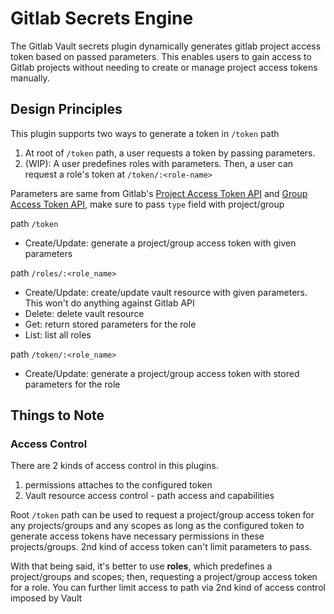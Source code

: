 # Gitlab Secrets Engine

The Gitlab Vault secrets plugin dynamically generates gitlab project access token based on passed parameters. This enables users to gain access to Gitlab projects without needing to create or manage project access tokens manually.

## Design Principles

This plugin supports two ways to generate a token in `/token` path

1. At root of `/token` path, a user requests a token by passing parameters.
2. (WIP): A user predefines roles with parameters. Then, a user can request a role's token at `/token/:<role-name>`

Parameters are same from Gitlab's [Project Access Token API] and [Group Access Token API], make sure to pass `type` field with project/group

path `/token`

- Create/Update: generate a project/group access token with given parameters

path `/roles/:<role_name>`

- Create/Update: create/update vault resource with given parameters. This won't do anything against Gitlab API
- Delete: delete vault resource
- Get: return stored parameters for the role
- List: list all roles

path `/token/:<role_name>`

- Create/Update: generate a project/group access token with stored parameters for the role

## Things to Note

### Access Control

There are 2 kinds of access control in this plugins.

1. permissions attaches to the configured token
1. Vault resource access control - path access and capabilities

Root `/token` path can be used to request a project/group access token for any projects/groups and any scopes as long as the configured token to generate access tokens have necessary permissions in these projects/groups. 2nd kind of access token can't limit parameters to pass.

With that being said, it's better to use **roles**, which predefines a project/groups and scopes; then, requesting a project/group access token for a role. You can further limit access to path via 2nd kind of access control imposed by Vault

[Project Access Token API]: https://docs.gitlab.com/ee/api/resource_access_tokens.html
[Group Access Token API]: https://docs.gitlab.com/ee/user/group/settings/group_access_tokens.html
